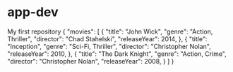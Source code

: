 # app-dev
My first repository
{
  "movies": [
    {
      "title": "John Wick",
      "genre": "Action, Thriller",
      "director": "Chad Stahelski",
      "releaseYear": 2014,
    },
    {
      "title": "Inception",
      "genre": "Sci-Fi, Thriller",
      "director": "Christopher Nolan",
      "releaseYear": 2010,
    },
    {
      "title": "The Dark Knight",
      "genre": "Action, Crime",
      "director": "Christopher Nolan",
      "releaseYear": 2008,
    }
  ]
}

